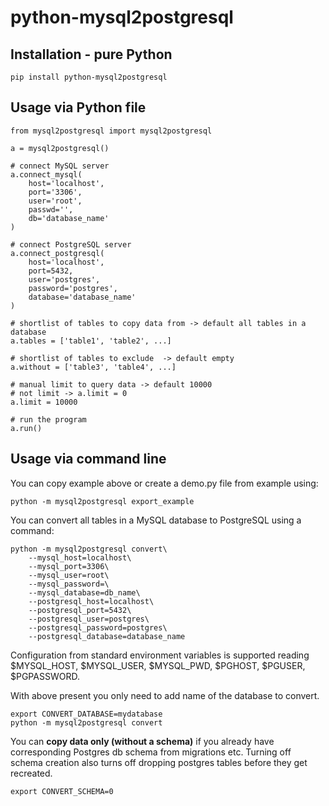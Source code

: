 # python-mysql2postgresql

## Installation - pure Python
```
pip install python-mysql2postgresql
```

## Usage via Python file

```
from mysql2postgresql import mysql2postgresql

a = mysql2postgresql()

# connect MySQL server
a.connect_mysql(
    host='localhost',
    port='3306',
    user='root',
    passwd='',
    db='database_name'
)

# connect PostgreSQL server
a.connect_postgresql(
    host='localhost',             
    port=5432,
    user='postgres',                                
    password='postgres',                     
    database='database_name'
)  

# shortlist of tables to copy data from -> default all tables in a database
a.tables = ['table1', 'table2', ...]

# shortlist of tables to exclude  -> default empty
a.without = ['table3', 'table4', ...]

# manual limit to query data -> default 10000 
# not limit -> a.limit = 0 
a.limit = 10000

# run the program
a.run()   

```


## Usage via command line

You can copy example above or create a demo.py file from example using:
```
python -m mysql2postgresql export_example
```

You can convert all tables in a MySQL database to PostgreSQL using a command:
```
python -m mysql2postgresql convert\
    --mysql_host=localhost\
    --mysql_port=3306\
    --mysql_user=root\
    --mysql_password=\
    --mysql_database=db_name\
    --postgresql_host=localhost\
    --postgresql_port=5432\
    --postgresql_user=postgres\
    --postgresql_password=postgres\
    --postgresql_database=database_name
```

Configuration from standard environment variables is supported reading
$MYSQL_HOST, $MYSQL_USER, $MYSQL_PWD, $PGHOST, $PGUSER, $PGPASSWORD.

With above present you only need to add name of the database to convert.
```
export CONVERT_DATABASE=mydatabase
python -m mysql2postgresql convert
```

You can **copy data only (without a schema)** if you already have corresponding Postgres db schema from migrations etc.
Turning off schema creation also turns off dropping postgres tables before they get recreated.
```
export CONVERT_SCHEMA=0
```